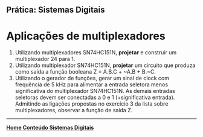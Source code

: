 ## Prática: Sistemas Digitais

# Aplicações de multiplexadores

1. Utilizando multiplexadores SN74HC151N, **projetar** e construir um multiplexador 24 para 1.
2. Utilizando multiplexador SN74HC151N, **projetar** um circuito que produza como saída a função booleana Z = A.B.C + ~A.B + B.~C.
3. Utilizando o gerador de funções, gerar um sinal de clock com frequência de 5 kHz para alimentar a entrada seletora menos significativa do multiplexador SN74HC151N. As demais entradas seletoras devem ser conectadas a 0 e 1 (+significativa entrada). Admitindo as ligações propostas no exercício 3 da lista sobre multiplexadores, observar a função de saída Z.

___
**[Home Conteúdo Sistemas Digitais](https://github.com/claytonjasilva/claytonjasilva.github.io/blob/main/sisdig_aulas.md)**  
